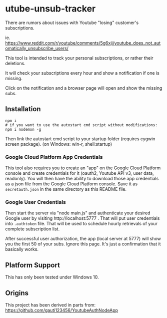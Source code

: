 # utube-unsub-tracker

There are rumors about issues with Youtube "losing" customer's subscriptions.

ie. https://www.reddit.com/r/youtube/comments/5g6xji/youtube_does_not_automatically_unsubscribe_users/

This tool is intended to track your personal subscriptions, or rather their deletions.

It will check your subscriptions every hour and show a notification if one is missing.

Click on the notification and a browser page will open and show the missing subs.

## Installation

```
npm i
# if you want to use the autostart cmd script without modifications:
npm i nodemon -g
```

Then link the autostart cmd script to your startup folder (requires cygwin screen package). (on Windows: win-r, shell:startup)

### Google Cloud Platform App Credentials

This tool also requires you to create an "app" on the Google Cloud Platform console and create credentials for it (oauth2, Youtube API v3, user data, readonly). You will then have the ability to download those app credentials as a json file from the Google Cloud Platform console. Save it as `secretauth.json` in the same directory as this README file. 

### Google User Credentials

Then start the server via "node main.js" and authenticate your desired Google user by visiting http://localhost:5777 . That will put user credentials into `.authtoken` file. That will be used to schedule hourly retrievals of your complete subscription list.

After successful user authorization, the app (local server at 5777) will show you the first 50 of your subs. Ignore this page. It's just a confirmation that it basically works.

## Platform Support

This has only been tested under Windows 10.

## Origins

This project has been derived in parts from: https://github.com/gauti123456/YoutubeAuthNodeApp